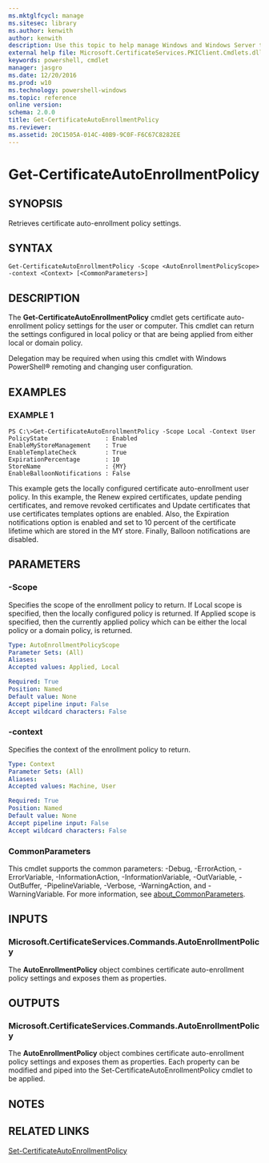 ```yaml
---
ms.mktglfcycl: manage
ms.sitesec: library
ms.author: kenwith
author: kenwith
description: Use this topic to help manage Windows and Windows Server technologies with Windows PowerShell.
external help file: Microsoft.CertificateServices.PKIClient.Cmdlets.dll-Help.xml
keywords: powershell, cmdlet
manager: jasgro
ms.date: 12/20/2016
ms.prod: w10
ms.technology: powershell-windows
ms.topic: reference
online version: 
schema: 2.0.0
title: Get-CertificateAutoEnrollmentPolicy
ms.reviewer:
ms.assetid: 20C1505A-014C-40B9-9C0F-F6C67C8282EE
---
```


# Get-CertificateAutoEnrollmentPolicy

## SYNOPSIS
Retrieves certificate auto-enrollment policy settings.

## SYNTAX

```
Get-CertificateAutoEnrollmentPolicy -Scope <AutoEnrollmentPolicyScope> -context <Context> [<CommonParameters>]
```

## DESCRIPTION
The **Get-CertificateAutoEnrollmentPolicy** cmdlet gets certificate auto-enrollment policy settings for the user or computer.
This cmdlet can return the settings configured in local policy or that are being applied from either local or domain policy.

Delegation may be required when using this cmdlet with Windows PowerShell® remoting and changing user configuration.

## EXAMPLES

### EXAMPLE 1
```
PS C:\>Get-CertificateAutoEnrollmentPolicy -Scope Local -Context User
PolicyState                : Enabled 
EnableMyStoreManagement    : True 
EnableTemplateCheck        : True 
ExpirationPercentage       : 10 
StoreName                  : {MY} 
EnableBalloonNotifications : False
```

This example gets the locally configured certificate auto-enrollment user policy.
In this example, the Renew expired certificates, update pending certificates, and remove revoked certificates and Update certificates that use certificates templates options are enabled.
Also, the Expiration notifications option is enabled and set to 10 percent of the certificate lifetime which are stored in the MY store.
Finally, Balloon notifications are disabled.

## PARAMETERS

### -Scope
Specifies the scope of the enrollment policy to return.
If Local scope is specified, then the locally configured policy is returned.
If Applied scope is specified, then the currently applied policy which can be either the local policy or a domain policy, is returned.

```yaml
Type: AutoEnrollmentPolicyScope
Parameter Sets: (All)
Aliases: 
Accepted values: Applied, Local

Required: True
Position: Named
Default value: None
Accept pipeline input: False
Accept wildcard characters: False
```

### -context
Specifies the context of the enrollment policy to return.

```yaml
Type: Context
Parameter Sets: (All)
Aliases: 
Accepted values: Machine, User

Required: True
Position: Named
Default value: None
Accept pipeline input: False
Accept wildcard characters: False
```

### CommonParameters
This cmdlet supports the common parameters: -Debug, -ErrorAction, -ErrorVariable, -InformationAction, -InformationVariable, -OutVariable, -OutBuffer, -PipelineVariable, -Verbose, -WarningAction, and -WarningVariable. For more information, see [about_CommonParameters](http://go.microsoft.com/fwlink/?LinkID=113216).

## INPUTS

### Microsoft.CertificateServices.Commands.AutoEnrollmentPolicy
The **AutoEnrollmentPolicy** object combines certificate auto-enrollment policy settings and exposes them as properties.

## OUTPUTS

### Microsoft.CertificateServices.Commands.AutoEnrollmentPolicy
The **AutoEnrollmentPolicy** object combines certificate auto-enrollment policy settings and exposes them as properties.
Each property can be modified and piped into the Set-CertificateAutoEnrollmentPolicy cmdlet to be applied.

## NOTES

## RELATED LINKS

[Set-CertificateAutoEnrollmentPolicy](./Set-CertificateAutoEnrollmentPolicy.md)

